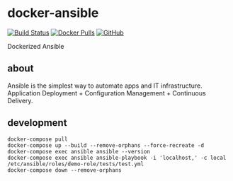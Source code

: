 # docker-ansible

[![Build Status](https://travis-ci.com/elnebuloso/docker-ansible.svg?branch=master)](https://travis-ci.com/elnebuloso/docker-ansible)
[![Docker Pulls](https://img.shields.io/docker/pulls/elnebuloso/ansible.svg)](https://hub.docker.com/r/elnebuloso/ansible)
[![GitHub](https://img.shields.io/github/license/elnebuloso/docker-ansible.svg)](https://github.com/elnebuloso/docker-ansible)

Dockerized Ansible

## about

Ansible is the simplest way to automate apps and IT infrastructure. Application Deployment + Configuration Management + Continuous Delivery.

## development

```
docker-compose pull
docker-compose up --build --remove-orphans --force-recreate -d
docker-compose exec ansible ansible --version
docker-compose exec ansible ansible-playbook -i 'localhost,' -c local /etc/ansible/roles/demo-role/tests/test.yml
docker-compose down --remove-orphans
```